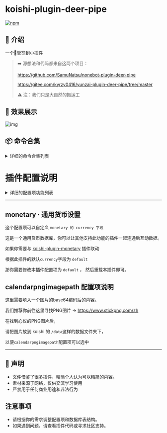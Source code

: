 # koishi-plugin-deer-pipe

[![npm](https://img.shields.io/npm/v/koishi-plugin-deer-pipe?style=flat-square)](https://www.npmjs.com/package/koishi-plugin-deer-pipe)

## 📖 介绍

一个🦌管签到小插件

> ➡️ 源想法和代码都来自这两个项目：
> 
> https://github.com/SamuNatsu/nonebot-plugin-deer-pipe
> 
> https://gitee.com/kyrzy0416/yunzai-plugin-deer-pipe/tree/master
> 
> ⚠️ 注：我们只是大自然的搬运工

## 📸 效果展示

![img](https://i0.hdslb.com/bfs/article/496e02d92547d2a74c17ff9280e8ab55312276085.png)


## 📦 命令合集

<details>
<summary>详细的命令合集列表 </summary>
<h3>签到</h3>
<ul>
<li><strong>指令</strong>: <code>🦌 [艾特用户]</code> 或 <code>鹿管 [艾特用户]</code></li>
<li><strong>作用</strong>: 签到当天。</li>
<li><strong>示例</strong>: <code>🦌</code>（自己签到） / <code>🦌 @猫猫</code>（帮他鹿）</li>
</ul>

<h3>查看排行榜</h3>
<ul>
<li><strong>指令</strong>: <code>鹿管排行榜</code> 或 <code>🦌榜</code></li>
<li><strong>作用</strong>: 查看谁签到最多。</li>
<li><strong>示例</strong>: <code>鹿管排行榜</code></li>
</ul>

<h3>补签</h3>
<ul>
<li><strong>指令</strong>: <code>补🦌 [日期]</code></li>
<li><strong>作用</strong>: 补签到指定日期。例如补签当月的15号。</li>
<li><strong>示例</strong>: <code>补🦌 15</code></li>
</ul>

<h3>取消签到</h3>
<ul>
<li><strong>指令</strong>: <code>戒🦌 [日期]</code></li>
<li><strong>作用</strong>: 取消某天的签到。例如取消签到当月的10号。</li>
<li><strong>示例</strong>: <code>戒🦌 10</code> （若省略<code>10</code>，会取消签到今天的）</li>
</ul>

</body>
</html>
</details>



# 插件配置说明
<details>
<summary>详细的配置项功能列表 </summary>

该插件的配置项分为四大部分
## 1. 签到设置
- **`enable_deerpipe`**: 是否允许重复签到。  
- 说明: 开启后，允许用户多次签到。关闭后，用户只能签到一次。
- **`maximum_times_per_day`**: 每日签到次数上限。
- 说明: 用户每天最多签到的次数，最低设置为 2 次。
- **`enable_blue_tip`**: 是否开启补签提示。
- 说明: 开启后，签到时会加上【提示用户可以进行补签】的文字。
## 2. 排行榜设置
- **`leaderboard_people_number`**: 排行榜显示人数。
- 类型: `number`
- 默认值: `15`
- 说明: 排行榜上展示的用户数量，最低可以设置为 3。
- **`enable_allchannel`**: 是否展示全频道用户排名。
- 类型: `boolean`
- 默认值: `false`
- 说明: 开启后，排行榜将展示所有频道用户的排名。关闭后，仅展示当前频道用户排名。
- **`Reset_Cycle`**: 排行榜重置周期。
- 类型: `string`
- 可选值: `每月` 或 `不重置`
- 默认值: `每月`
- 说明: 每月重置签到排行榜，重置后重新开始排名。如果选择“不重置”，则不会重置排行榜。
## 3. 货币设置
- **`currency`**: 货币单位名称。
- 类型: `string`
- 默认值: `deerpipe`
- 说明: 用于显示货币单位的字段，代表用户获得或花费的货币名称。
- **`cost.checkin_reward`**: 签到时的货币变动。
- 类型: `array`
- 说明: 该字段控制不同签到相关命令的货币奖励或扣除。每个命令对应的 `cost` 表示执行该命令时货币的增减。
- **`cost.store_item`**: 商店道具价格表。
- 类型: `array`
- 说明: 用户可以在商店中购买的道具及其对应的价格（以货币为单位）。
## 4. 调试设置
- **`calendarimage`**: 每日签到日历图像的 路径。
- 类型: `string`
- 说明: 用于显示每日签到的图片，需填入图片的 路径。
- **`loggerinfo`**: 是否启用 debug 日志模式。
- 类型: `boolean`
- 默认值: `false`
- 说明: 开启后，输出更多的 debug 日志信息，用于调试插件行为。
</details>

---
## monetary · 通用货币设置

这个配置项可以自定义 `monetary 的 currency 字段`

这是一个通用货币数据库，你可以让其他支持此功能的插件一起连通后互动数据。

如果你需要与  [koishi-plugin-monetary](https://www.npmjs.com/package/koishi-plugin-monetary) 插件联动

根据此插件的默认` currency `字段为 ` default `

那你需要修改本插件配置项为 ` default ` ， 然后重载本插件即可。

## calendarpngimagepath 配置项说明

这里需要填入一个图片的base64编码后的内容。

我们推荐你前往这里寻找PNG图片 -> https://www.stickpng.com/zh

在找到心仪的PNG图片后，

请把图片放到 koishi 的 `/data`这样的数据文件夹下，

以便`calendarpngimagepath`配置项可以选中


---

## 🚀 声明

* 文件借鉴了很多插件，精简个人认为可以精简的内容。
* 素材来源于网络，仅供交流学习使用
* 严禁用于任何商业用途和非法行为


## 注意事项
- 请根据你的需求调整配置项和数据库表结构。
- 如果遇到问题，请查看插件代码或寻求社区支持。
